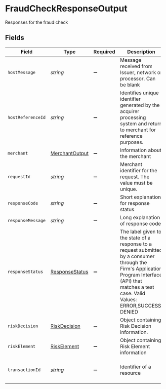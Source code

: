 # FraudCheckResponseOutput

Responses for the fraud check


## Fields

| Field                                                                                                                                                                                                | Type                                                                                                                                                                                                 | Required                                                                                                                                                                                             | Description                                                                                                                                                                                          | Example                                                                                                                                                                                              |
| ---------------------------------------------------------------------------------------------------------------------------------------------------------------------------------------------------- | ---------------------------------------------------------------------------------------------------------------------------------------------------------------------------------------------------- | ---------------------------------------------------------------------------------------------------------------------------------------------------------------------------------------------------- | ---------------------------------------------------------------------------------------------------------------------------------------------------------------------------------------------------- | ---------------------------------------------------------------------------------------------------------------------------------------------------------------------------------------------------- |
| `hostMessage`                                                                                                                                                                                        | *string*                                                                                                                                                                                             | :heavy_minus_sign:                                                                                                                                                                                   | Message received from Issuer, network or processor. Can be blank                                                                                                                                     |                                                                                                                                                                                                      |
| `hostReferenceId`                                                                                                                                                                                    | *string*                                                                                                                                                                                             | :heavy_minus_sign:                                                                                                                                                                                   | Identifies unique identifier generated by the acquirer processing system and return to merchant for reference purposes.                                                                              |                                                                                                                                                                                                      |
| `merchant`                                                                                                                                                                                           | [MerchantOutput](../../models/shared/merchantoutput.md)                                                                                                                                              | :heavy_minus_sign:                                                                                                                                                                                   | Information about the merchant                                                                                                                                                                       |                                                                                                                                                                                                      |
| `requestId`                                                                                                                                                                                          | *string*                                                                                                                                                                                             | :heavy_minus_sign:                                                                                                                                                                                   | Merchant identifier for the request. The value must be unique.                                                                                                                                       | 10cc0270-7bed-11e9-a188-1763956dd7f6                                                                                                                                                                 |
| `responseCode`                                                                                                                                                                                       | *string*                                                                                                                                                                                             | :heavy_minus_sign:                                                                                                                                                                                   | Short explanation for response status                                                                                                                                                                |                                                                                                                                                                                                      |
| `responseMessage`                                                                                                                                                                                    | *string*                                                                                                                                                                                             | :heavy_minus_sign:                                                                                                                                                                                   | Long explanation of response code                                                                                                                                                                    |                                                                                                                                                                                                      |
| `responseStatus`                                                                                                                                                                                     | [ResponseStatus](../../models/shared/responsestatus.md)                                                                                                                                              | :heavy_minus_sign:                                                                                                                                                                                   | The label given to the state of a response to a request submitted by a consumer through the Firm's Application Program Interface (API) that matches a test case. Valid Values: ERROR,SUCCESS, DENIED |                                                                                                                                                                                                      |
| `riskDecision`                                                                                                                                                                                       | [RiskDecision](../../models/shared/riskdecision.md)                                                                                                                                                  | :heavy_minus_sign:                                                                                                                                                                                   | Object containing Risk Decision information.                                                                                                                                                         |                                                                                                                                                                                                      |
| `riskElement`                                                                                                                                                                                        | [RiskElement](../../models/shared/riskelement.md)                                                                                                                                                    | :heavy_minus_sign:                                                                                                                                                                                   | Object containing Risk Element information                                                                                                                                                           |                                                                                                                                                                                                      |
| `transactionId`                                                                                                                                                                                      | *string*                                                                                                                                                                                             | :heavy_minus_sign:                                                                                                                                                                                   | Identifier of a resource                                                                                                                                                                             | 5a4c3500-4017-11e9-b649-8de064224186                                                                                                                                                                 |